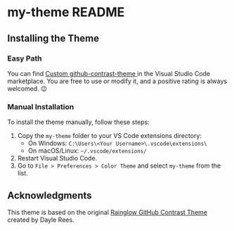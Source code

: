 # my-theme README

## Installing the Theme

### Easy Path

You can find [Custom github-contrast-theme
](https://marketplace.visualstudio.com/items?itemName=guillem-ps.github-contrast-theme) in the Visual Studio Code marketplace. You are free to use or modify it, and a positive rating is always welcomed. 😉

### Manual Installation

To install the theme manually, follow these steps:

1. Copy the `my-theme` folder to your VS Code extensions directory:
   - On Windows: `C:\Users\<Your Username>\.vscode\extensions\`
   - On macOS/Linux: `~/.vscode/extensions/`
2. Restart Visual Studio Code.
3. Go to `File > Preferences > Color Theme` and select `my-theme` from the list.

## Acknowledgments

This theme is based on the original [Rainglow GitHub Contrast Theme](https://github.com/rainglow/vscode) created by Dayle Rees.